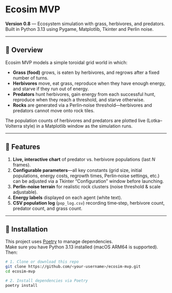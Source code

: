 # Ecosim MVP

**Version 0.8** — Ecosystem simulation with grass, herbivores, and predators.  
Built in Python 3.13 using Pygame, Matplotlib, Tkinter and Perlin noise.

---

## 📖 Overview

Ecosim MVP models a simple toroidal grid world in which:

- **Grass (food)** grows, is eaten by herbivores, and regrows after a fixed number of turns.  
- **Herbivores** move, eat grass, reproduce when they have enough energy, and starve if they run out of energy.  
- **Predators** hunt herbivores, gain energy from each successful hunt, reproduce when they reach a threshold, and starve otherwise.  
- **Rocks** are generated via a Perlin‐noise threshold—herbivores and predators cannot move onto rock tiles.

The population counts of herbivores and predators are plotted live (Lotka–Volterra style) in a Matplotlib window as the simulation runs.

---

## 🚀 Features

1. **Live, interactive chart** of predator vs. herbivore populations (last _N_ frames).  
2. **Configurable parameters**—all key constants (grid size, initial populations, energy costs, regrowth times, Perlin‐noise settings, etc.) can be adjusted via a Tkinter “Configuration” window before launching.  
3. **Perlin‐noise terrain** for realistic rock clusters (noise threshold & scale adjustable).  
4. **Energy labels** displayed on each agent (white text).  
5. **CSV population log** (`pop_log.csv`) recording time‐step, herbivore count, predator count, and grass count.  

---

## 🔧 Installation

This project uses [Poetry](https://python-poetry.org/) to manage dependencies.  
Make sure you have Python 3.13 installed (macOS ARM64 is supported). Then:

```bash
# 1. Clone or download this repo
git clone https://github.com/<your‐username>/ecosim‐mvp.git
cd ecosim‐mvp

# 2. Install dependencies via Poetry
poetry install
